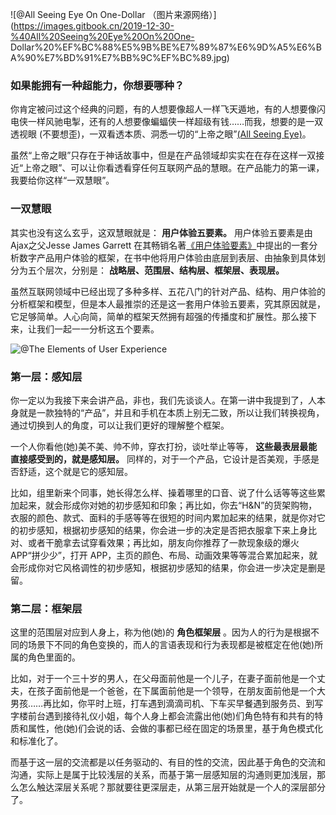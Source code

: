 ![@All Seeing Eye On One-Dollar
（图片来源网络）](https://images.gitbook.cn/2019-12-30-%40All%20Seeing%20Eye%20On%20One-
Dollar%20%EF%BC%88%E5%9B%BE%E7%89%87%E6%9D%A5%E6%BA%90%E7%BD%91%E7%BB%9C%EF%BC%89.jpg)

### 如果能拥有一种超能力，你想要哪种？

你肯定被问过这个经典的问题，有的人想要像超人一样飞天遁地，有的人想要像闪电侠一样风驰电掣，还有的人想要像蝙蝠侠一样超级有钱……而我，想要的是一双透视眼
(不要想歪)，一双看透本质、洞悉一切的“上帝之眼”[(All Seeing
Eye)](https://en.wikipedia.org/wiki/Eye_of_Providence)。

虽然“上帝之眼”只存在于神话故事中，但是在产品领域却实实在在存在这样一双接近“上帝之眼”、可以让你看透看穿任何互联网产品的慧眼。在产品能力的第一课，我要给你这样“一双慧眼”。

### 一双慧眼

其实也没有这么玄乎，这双慧眼就是： **用户体验五要素。** 用户体验五要素是由 Ajax之父Jesse James Garrett
在其畅销名著[《用户体验要素》](https://baike.baidu.com/item/用户体验的要素/6459719?fromtitle=用户体验要素&fromid=12481998&fr=aladdin)中提出的一套分析数字产品用户体验的框架，在书中他将用户体验由底层到表层、由抽象到具体划分为五个层次，分别是：
**战略层、范围层、结构层、框架层、表现层。**

虽然互联网领域中已经出现了多种多样、五花八门的针对产品、结构、用户体验的分析框架和模型，但是本人最推崇的还是这一套用户体验五要素，究其原因就是，它足够简单。人心向简，简单的框架天然拥有超强的传播度和扩展性。那么接下来，让我们一起一一分析这五个要素。

![@The Elements of User
Experience](https://images.gitbook.cn/2019-12-30-%40The%20Elements%20of%20User%20Experience.png)

### 第一层：感知层

你一定以为我接下来会讲产品，非也，我们先谈谈人。在第一讲中我提到了，人本身就是一款独特的“产品”，并且和手机在本质上别无二致，所以让我们转换视角，通过切换到人的角度，可以让我们更好的理解整个框架。

一个人你看他(她)美不美、帅不帅，穿衣打扮，谈吐举止等等， **这些最表层最能直接感受到的，就是感知层。**
同样的，对于一个产品，它设计是否美观，手感是否舒适，这个就是它的感知层。

比如，组里新来个同事，她长得怎么样、操着哪里的口音、说了什么话等等这些累加起来，就会形成你对她的初步感知和印象；再比如，你去“H&N”的货架购物，衣服的颜色、款式、面料的手感等等在很短的时间内累加起来的结果，就是你对它的初步感知，根据初步感知的结果，你会进一步的决定是否把衣服拿下来上身比对、或者干脆拿去试穿看效果；再比如，朋友向你推荐了一款现象级的爆火
APP“拼少少”，打开 APP，主页的颜色、布局、动画效果等等混合累加起来，就会形成你对它风格调性的初步感知，根据初步感知的结果，你会进一步决定是删是留。

### 第二层：框架层

这里的范围层对应到人身上，称为他(她)的 **角色框架层**
。因为人的行为是根据不同的场景下不同的角色变换的，而人的言语表现和行为表现都是被框定在他(她)所属的角色里面的。

比如，对于一个三十岁的男人，在父母面前他是一个儿子，在妻子面前他是一个丈夫，在孩子面前他是一个爸爸，在下属面前他是一个领导，在朋友面前他是一个大男孩……再比如，你平时上班，打车遇到滴滴司机、下车买早餐遇到服务员、到写字楼前台遇到接待礼仪小姐，每个人身上都会流露出他(她)们角色特有和共有的特质和属性，他(她)们会说的话、会做的事都已经在固定的场景里，基于角色模式化和标准化了。

而基于这一层的交流都是以任务驱动的、有目的性的交流，因此基于角色的交流和沟通，实际上是属于比较浅层的关系，而基于第一层感知层的沟通则更加浅层，那么怎么触达深层关系呢？那就要往更深层走，从第三层开始就是一个人的深层部分了。

